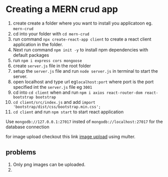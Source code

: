 # Creating a MERN crud app
1. create create a folder where you want to install you applicatoon eg. `mern-crud`
2. cd into your folder with `cd mern-crud`
3. run command `npx create-react-app client` to create a react client application in the folder.
4.  Next run command `npm init -y` to install npm dependencies with default packages
5.  run `npm i express cors mongoose`
6.  create `server.js` file in the root folder
7.  setup the `server.js` file and run `node server.js` in terminal to start the server.
8.  open localhost and type url eg`localhost:port` where port is the port specified int the `server.js` file eg `3001`
9.  cd into `cd client` when and run `npm i axios react-router-dom react-bootstrap bootstrap`
10. `cd client/src/index.js` and add `import 'bootstrap/dist/css/bootstrap.min.css';`
11. `cd client` and run `npm start` to start react application



Use `mongodb://127.0.0.1:27017` insted of `mongodb://localhost:27017` for the database connection

for image upload checkout this link [image upload](https://mathursanb.medium.com/how-to-upload-images-using-multer-in-the-mern-stack-206428aad007) using multer.

## problems
1. Only png images can be uploaded.
2. 

